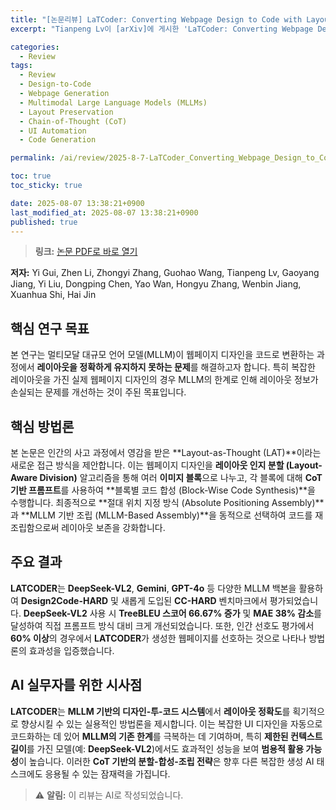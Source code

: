 ```yaml
---
title: "[논문리뷰] LaTCoder: Converting Webpage Design to Code with Layout-as-Thought"
excerpt: "Tianpeng Lv이 [arXiv]에 게시한 'LaTCoder: Converting Webpage Design to Code with Layout-as-Thought' 논문에 대한 자세한 리뷰입니다."

categories:
  - Review
tags:
  - Review
  - Design-to-Code
  - Webpage Generation
  - Multimodal Large Language Models (MLLMs)
  - Layout Preservation
  - Chain-of-Thought (CoT)
  - UI Automation
  - Code Generation

permalink: /ai/review/2025-8-7-LaTCoder_Converting_Webpage_Design_to_Code_with_Layout-as-Thought/

toc: true
toc_sticky: true

date: 2025-08-07 13:38:21+0900
last_modified_at: 2025-08-07 13:38:21+0900
published: true
---
```

> **링크:** [논문 PDF로 바로 열기](https://arxiv.org/abs/2508.03560)

**저자:** Yi Gui, Zhen Li, Zhongyi Zhang, Guohao Wang, Tianpeng Lv, Gaoyang Jiang, Yi Liu, Dongping Chen, Yao Wan, Hongyu Zhang, Wenbin Jiang, Xuanhua Shi, Hai Jin



## 핵심 연구 목표
본 연구는 멀티모달 대규모 언어 모델(MLLM)이 웹페이지 디자인을 코드로 변환하는 과정에서 **레이아웃을 정확하게 유지하지 못하는 문제**를 해결하고자 합니다. 특히 복잡한 레이아웃을 가진 실제 웹페이지 디자인의 경우 MLLM의 한계로 인해 레이아웃 정보가 손실되는 문제를 개선하는 것이 주된 목표입니다.

## 핵심 방법론
본 논문은 인간의 사고 과정에서 영감을 받은 **Layout-as-Thought (LAT)**이라는 새로운 접근 방식을 제안합니다. 이는 웹페이지 디자인을 **레이아웃 인지 분할 (Layout-Aware Division)** 알고리즘을 통해 여러 **이미지 블록**으로 나누고, 각 블록에 대해 **CoT 기반 프롬프트**를 사용하여 **블록별 코드 합성 (Block-Wise Code Synthesis)**을 수행합니다. 최종적으로 **절대 위치 지정 방식 (Absolute Positioning Assembly)**과 **MLLM 기반 조립 (MLLM-Based Assembly)**을 동적으로 선택하여 코드를 재조립함으로써 레이아웃 보존을 강화합니다.

## 주요 결과
**LATCODER**는 **DeepSeek-VL2**, **Gemini**, **GPT-4o** 등 다양한 MLLM 백본을 활용하여 **Design2Code-HARD** 및 새롭게 도입된 **CC-HARD** 벤치마크에서 평가되었습니다. **DeepSeek-VL2** 사용 시 **TreeBLEU 스코어 66.67% 증가** 및 **MAE 38% 감소**를 달성하여 직접 프롬프트 방식 대비 크게 개선되었습니다. 또한, 인간 선호도 평가에서 **60% 이상**의 경우에서 **LATCODER**가 생성한 웹페이지를 선호하는 것으로 나타나 방법론의 효과성을 입증했습니다.

## AI 실무자를 위한 시사점
**LATCODER**는 **MLLM 기반의 디자인-투-코드 시스템**에서 **레이아웃 정확도**를 획기적으로 향상시킬 수 있는 실용적인 방법론을 제시합니다. 이는 복잡한 UI 디자인을 자동으로 코드화하는 데 있어 **MLLM의 기존 한계**를 극복하는 데 기여하며, 특히 **제한된 컨텍스트 길이**를 가진 모델(예: **DeepSeek-VL2**)에서도 효과적인 성능을 보여 **범용적 활용 가능성**이 높습니다. 이러한 **CoT 기반의 분할-합성-조립 전략**은 향후 다른 복잡한 생성 AI 태스크에도 응용될 수 있는 잠재력을 가집니다.

> ⚠️ **알림:** 이 리뷰는 AI로 작성되었습니다.